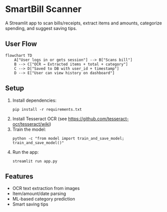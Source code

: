 # SmartBill Scanner

A Streamlit app to scan bills/receipts, extract items and amounts, categorize spending, and suggest saving tips.

## User Flow

```mermaid
flowchart TD
    A["User logs in or gets session"] --> B["Scans bill"]
    B --> C["OCR → Extracted items + total + category"]
    C --> D["Saved to DB with user_id + timestamp"]
    D --> E["User can view history on dashboard"]
```

## Setup

1. Install dependencies:
   ```
   pip install -r requirements.txt
   ```
2. Install Tesseract OCR (see https://github.com/tesseract-ocr/tesseract/wiki)
3. Train the model:
   ```
   python -c "from model import train_and_save_model; train_and_save_model()"
   ```
4. Run the app:
   ```
   streamlit run app.py
   ```

## Features

- OCR text extraction from images
- Item/amount/date parsing
- ML-based category prediction
- Smart saving tips 
